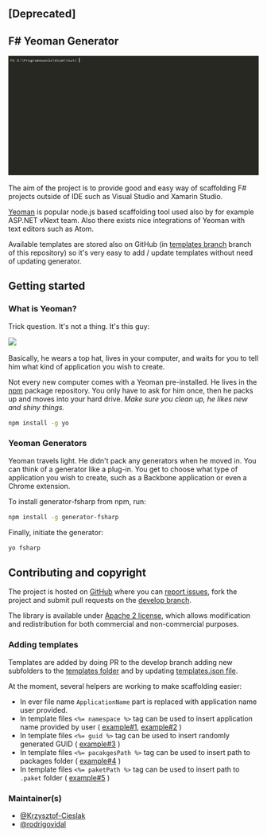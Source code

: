 ## [Deprecated]

## F# Yeoman Generator

![](https://raw.githubusercontent.com/Krzysztof-Cieslak/generator-fsharp/develop/gif/demo.gif)

The aim of the project is to provide good and easy way of scaffolding F# projects outside of IDE such as Visual Studio and Xamarin Studio.

[Yeoman](http://yeoman.io/) is popular node.js based scaffolding tool used also by for example ASP.NET vNext team. Also there exists nice integrations of Yeoman with text editors such as Atom.

Available templates are stored also on GitHub (in [templates branch](https://github.com/fsprojects/generator-fsharp/tree/templates) branch of this repository) so it's very easy to add / update templates without need of updating generator.

## Getting started

### What is Yeoman?

Trick question. It's not a thing. It's this guy:

![](http://i.imgur.com/JHaAlBJ.png)

Basically, he wears a top hat, lives in your computer, and waits for you to tell him what kind of application you wish to create.

Not every new computer comes with a Yeoman pre-installed. He lives in the [npm](https://npmjs.org) package repository. You only have to ask for him once, then he packs up and moves into your hard drive. *Make sure you clean up, he likes new and shiny things.*

```bash
npm install -g yo
```

### Yeoman Generators

Yeoman travels light. He didn't pack any generators when he moved in. You can think of a generator like a plug-in. You get to choose what type of application you wish to create, such as a Backbone application or even a Chrome extension.

To install generator-fsharp from npm, run:

```bash
npm install -g generator-fsharp
```

Finally, initiate the generator:

```bash
yo fsharp
```



## Contributing and copyright

The project is hosted on [GitHub](https://github.com/fsprojects/generator-fsharp) where you can [report issues](https://github.com/fsprojects/generator-fsharp/issues), fork
the project and submit pull requests on the [develop branch](https://github.com/fsprojects/generator-fsharp/tree/develop).

The library is available under [Apache 2 license](https://github.com/fsprojects/generator-fsharp/blob/master/LICENSE.md), which allows modification and
redistribution for both commercial and non-commercial purposes.

### Adding templates

Templates are added by doing PR to the develop branch adding new subfolders to the [templates folder](https://github.com/fsprojects/generator-fsharp/tree/develop/templates) and by updating [templates.json file](https://github.com/Krzysztof-Cieslak/generator-fsharp/blob/develop/templates/templates.json).

At the moment, several helpers are working to make scaffolding easier:
* In ever file name `ApplicationName` part is replaced with application name user provided.
* In template files `<%= namespace %>` tag can be used to insert application name provided by user ( [example#1](https://github.com/fsprojects/generator-fsharp/blob/develop/templates/classlib/ApplicationName.fs#L3), [example#2](https://github.com/fsprojects/generator-fsharp/blob/develop/templates/classlib/ApplicationName.fsproj#L10) )
* In template files `<%= guid %>` tag can be used to insert randomly generated GUID ( [example#3](https://github.com/Krzysztof-Cieslak/generator-fsharp/blob/develop/templates/classlib/ApplicationName.fsproj#L8) )
* In template files `<%= pacakgesPath %>` tag can be used to insert path to packages folder ( [example#4](https://github.com/fsprojects/generator-fsharp/blob/templates/fslabbasic/ApplicationName.fsx#L10) )
* In template files `<%= paketPath %>` tag can be used to insert path to `.paket` folder ( [example#5](https://github.com/fsprojects/generator-fsharp/blob/templates/fslabjournal/build.cmd#L7) )

### Maintainer(s)

- [@Krzysztof-Cieslak](https://github.com/Krzysztof-Cieslak)
- [@rodrigovidal](https://github.com/rodrigovidal)
